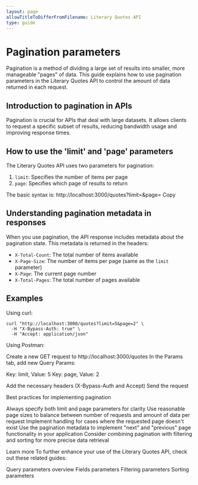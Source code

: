 ```yaml
---
layout: page
allowTitleToDifferFromFilename: Literary Quotes API
type: guide
---
```


# Pagination parameters

Pagination is a method of dividing a large set of results into smaller, more manageable "pages" of data. This guide explains how to use pagination parameters in the Literary Quotes API to control the amount of data returned in each request.

## Introduction to pagination in APIs

Pagination is crucial for APIs that deal with large datasets. It allows clients to request a specific subset of results, reducing bandwidth usage and improving response times.

## How to use the 'limit' and 'page' parameters

The Literary Quotes API uses two parameters for pagination:

1. `limit`: Specifies the number of items per page
2. `page`: Specifies which page of results to return

The basic syntax is:
http://localhost:3000/quotes?limit=<number>&page=<number>
Copy
## Understanding pagination metadata in responses

When you use pagination, the API response includes metadata about the pagination state. This metadata is returned in the headers:

- `X-Total-Count`: The total number of items available
- `X-Page-Size`: The number of items per page (same as the `limit` parameter)
- `X-Page`: The current page number
- `X-Total-Pages`: The total number of pages available

## Examples

Using curl:

```shell
curl "http://localhost:3000/quotes?limit=5&page=2" \
  -H "X-Bypass-Auth: true" \
  -H "Accept: application/json"
```

Using Postman:

Create a new GET request to http://localhost:3000/quotes
In the Params tab, add new Query Params:

Key: limit, Value: 5
Key: page, Value: 2


Add the necessary headers (X-Bypass-Auth and Accept)
Send the request

Best practices for implementing pagination

Always specify both limit and page parameters for clarity
Use reasonable page sizes to balance between number of requests and amount of data per request
Implement handling for cases where the requested page doesn't exist
Use the pagination metadata to implement "next" and "previous" page functionality in your application
Consider combining pagination with filtering and sorting for more precise data retrieval

Learn more
To further enhance your use of the Literary Quotes API, check out these related guides:

Query parameters overview
Fields parameters
Filtering parameters
Sorting parameters